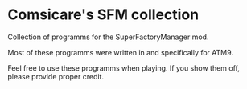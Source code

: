 # Comsicare's SFM collection
Collection of programms for the SuperFactoryManager mod. 

Most of these programms were written in and specifically for ATM9. 

Feel free to use these programms when playing. If you show them off, please provide proper credit. 
